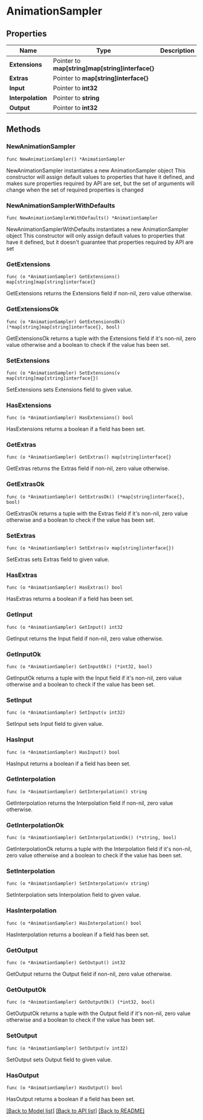 # AnimationSampler

## Properties

Name | Type | Description | Notes
------------ | ------------- | ------------- | -------------
**Extensions** | Pointer to **map[string]map[string]interface{}** |  | [optional] 
**Extras** | Pointer to **map[string]interface{}** |  | [optional] 
**Input** | Pointer to **int32** |  | [optional] 
**Interpolation** | Pointer to **string** |  | [optional] 
**Output** | Pointer to **int32** |  | [optional] 

## Methods

### NewAnimationSampler

`func NewAnimationSampler() *AnimationSampler`

NewAnimationSampler instantiates a new AnimationSampler object
This constructor will assign default values to properties that have it defined,
and makes sure properties required by API are set, but the set of arguments
will change when the set of required properties is changed

### NewAnimationSamplerWithDefaults

`func NewAnimationSamplerWithDefaults() *AnimationSampler`

NewAnimationSamplerWithDefaults instantiates a new AnimationSampler object
This constructor will only assign default values to properties that have it defined,
but it doesn't guarantee that properties required by API are set

### GetExtensions

`func (o *AnimationSampler) GetExtensions() map[string]map[string]interface{}`

GetExtensions returns the Extensions field if non-nil, zero value otherwise.

### GetExtensionsOk

`func (o *AnimationSampler) GetExtensionsOk() (*map[string]map[string]interface{}, bool)`

GetExtensionsOk returns a tuple with the Extensions field if it's non-nil, zero value otherwise
and a boolean to check if the value has been set.

### SetExtensions

`func (o *AnimationSampler) SetExtensions(v map[string]map[string]interface{})`

SetExtensions sets Extensions field to given value.

### HasExtensions

`func (o *AnimationSampler) HasExtensions() bool`

HasExtensions returns a boolean if a field has been set.

### GetExtras

`func (o *AnimationSampler) GetExtras() map[string]interface{}`

GetExtras returns the Extras field if non-nil, zero value otherwise.

### GetExtrasOk

`func (o *AnimationSampler) GetExtrasOk() (*map[string]interface{}, bool)`

GetExtrasOk returns a tuple with the Extras field if it's non-nil, zero value otherwise
and a boolean to check if the value has been set.

### SetExtras

`func (o *AnimationSampler) SetExtras(v map[string]interface{})`

SetExtras sets Extras field to given value.

### HasExtras

`func (o *AnimationSampler) HasExtras() bool`

HasExtras returns a boolean if a field has been set.

### GetInput

`func (o *AnimationSampler) GetInput() int32`

GetInput returns the Input field if non-nil, zero value otherwise.

### GetInputOk

`func (o *AnimationSampler) GetInputOk() (*int32, bool)`

GetInputOk returns a tuple with the Input field if it's non-nil, zero value otherwise
and a boolean to check if the value has been set.

### SetInput

`func (o *AnimationSampler) SetInput(v int32)`

SetInput sets Input field to given value.

### HasInput

`func (o *AnimationSampler) HasInput() bool`

HasInput returns a boolean if a field has been set.

### GetInterpolation

`func (o *AnimationSampler) GetInterpolation() string`

GetInterpolation returns the Interpolation field if non-nil, zero value otherwise.

### GetInterpolationOk

`func (o *AnimationSampler) GetInterpolationOk() (*string, bool)`

GetInterpolationOk returns a tuple with the Interpolation field if it's non-nil, zero value otherwise
and a boolean to check if the value has been set.

### SetInterpolation

`func (o *AnimationSampler) SetInterpolation(v string)`

SetInterpolation sets Interpolation field to given value.

### HasInterpolation

`func (o *AnimationSampler) HasInterpolation() bool`

HasInterpolation returns a boolean if a field has been set.

### GetOutput

`func (o *AnimationSampler) GetOutput() int32`

GetOutput returns the Output field if non-nil, zero value otherwise.

### GetOutputOk

`func (o *AnimationSampler) GetOutputOk() (*int32, bool)`

GetOutputOk returns a tuple with the Output field if it's non-nil, zero value otherwise
and a boolean to check if the value has been set.

### SetOutput

`func (o *AnimationSampler) SetOutput(v int32)`

SetOutput sets Output field to given value.

### HasOutput

`func (o *AnimationSampler) HasOutput() bool`

HasOutput returns a boolean if a field has been set.


[[Back to Model list]](../README.md#documentation-for-models) [[Back to API list]](../README.md#documentation-for-api-endpoints) [[Back to README]](../README.md)


